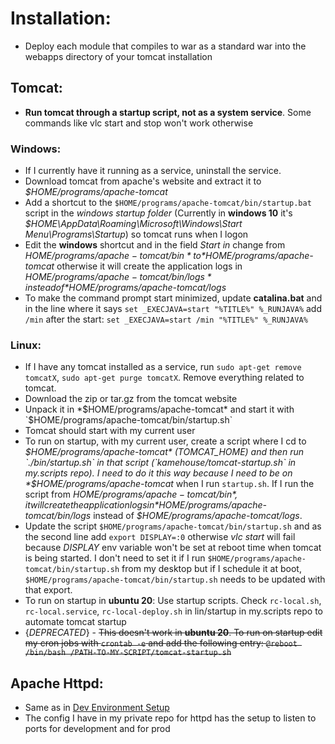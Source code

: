# Installation:

* Deploy each module that compiles to war as a standard war into the webapps directory of your
 tomcat installation

## Tomcat:

* **Run tomcat through a startup script, not as a system service**. Some commands like vlc start and stop won't work otherwise

### Windows:

* If I currently have it running as a service, uninstall the service. 
* Download tomcat from apache's website and extract it to *$HOME/programs/apache-tomcat*
* Add a shortcut to the `$HOME/programs/apache-tomcat/bin/startup.bat` script in the *windows startup folder* (Currently in **windows 10** it's *$HOME\AppData\Roaming\Microsoft\Windows\Start Menu\Programs\Startup*) so tomcat runs when I logon
* Edit the **windows** shortcut and in the field *Start in* change from *$HOME/programs/apache-tomcat/bin* to *$HOME/programs/apache-tomcat* otherwise it will create the application logs in *$HOME/programs/apache-tomcat/bin/logs* instead of *$HOME/programs/apache-tomcat/logs*
* To make the command prompt start minimized, update **catalina.bat** and in the line where it says `set _EXECJAVA=start "%TITLE%" %_RUNJAVA%` add `/min` after the start: `set _EXECJAVA=start /min "%TITLE%" %_RUNJAVA%`

### Linux:
* If I have any tomcat installed as a service, run `sudo apt-get remove tomcatX`, `sudo apt-get purge tomcatX`. Remove everything related to tomcat. 
* Download the zip or tar.gz from the tomcat website
* Unpack it in *$HOME/programs/apache-tomcat* and start it with `$HOME/programs/apache-tomcat/bin/startup.sh` 
* Tomcat should start with my current user
* To run on startup, with my current user, create a script where I cd to *$HOME/programs/apache-tomcat* (TOMCAT_HOME) and then run `./bin/startup.sh` in that script (`kamehouse/tomcat-startup.sh` in my.scripts repo). I need to do it this way because I need to be on *$HOME/programs/apache-tomcat* when I run `startup.sh`. If I run the script from *$HOME/programs/apache-tomcat/bin*, it will create the application logs in *$HOME/programs/apache-tomcat/bin/logs* instead of *$HOME/programs/apache-tomcat/logs*. 
* Update the script `$HOME/programs/apache-tomcat/bin/startup.sh` and as the second line add `export DISPLAY=:0` otherwise *vlc start* will fail because *DISPLAY* env variable won't be set at reboot time when tomcat is being started. I don't need to set it if I run `$HOME/programs/apache-tomcat/bin/startup.sh` from my desktop but if I schedule it at boot, `$HOME/programs/apache-tomcat/bin/startup.sh` needs to be updated with that export.
* To run on startup in **ubuntu 20**: Use startup scripts. Check `rc-local.sh`, `rc-local.service`, `rc-local-deploy.sh` in lin/startup in my.scripts repo to automate tomcat startup
* {*DEPRECATED*} - ~~This doesn't work in **ubuntu 20**. To run on startup edit my cron jobs with `crontab -e` and add the following entry: `@reboot /bin/bash /PATH-TO-MY-SCRIPT/tomcat-startup.sh`~~

## Apache Httpd:

* Same as in [Dev Environment Setup](dev-environment-setup.md)
* The config I have in my private repo for httpd has the setup to listen to ports for development and for prod
